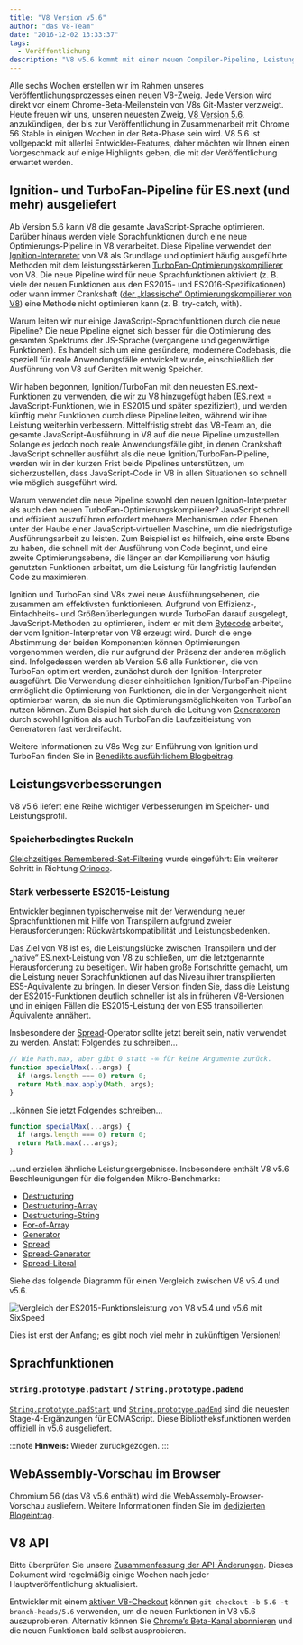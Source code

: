 ```yaml
---
title: "V8 Version v5.6"
author: "das V8-Team"
date: "2016-12-02 13:33:37"
tags: 
  - Veröffentlichung
description: "V8 v5.6 kommt mit einer neuen Compiler-Pipeline, Leistungsverbesserungen und erweitertem Support für ECMAScript-Sprachfunktionen."
---
```

Alle sechs Wochen erstellen wir im Rahmen unseres [Veröffentlichungsprozesses](/docs/release-process) einen neuen V8-Zweig. Jede Version wird direkt vor einem Chrome-Beta-Meilenstein von V8s Git-Master verzweigt. Heute freuen wir uns, unseren neuesten Zweig, [V8 Version 5.6](https://chromium.googlesource.com/v8/v8.git/+log/branch-heads/5.6), anzukündigen, der bis zur Veröffentlichung in Zusammenarbeit mit Chrome 56 Stable in einigen Wochen in der Beta-Phase sein wird. V8 5.6 ist vollgepackt mit allerlei Entwickler-Features, daher möchten wir Ihnen einen Vorgeschmack auf einige Highlights geben, die mit der Veröffentlichung erwartet werden.

<!--truncate-->
## Ignition- und TurboFan-Pipeline für ES.next (und mehr) ausgeliefert

Ab Version 5.6 kann V8 die gesamte JavaScript-Sprache optimieren. Darüber hinaus werden viele Sprachfunktionen durch eine neue Optimierungs-Pipeline in V8 verarbeitet. Diese Pipeline verwendet den [Ignition-Interpreter](/blog/ignition-interpreter) von V8 als Grundlage und optimiert häufig ausgeführte Methoden mit dem leistungsstärkeren [TurboFan-Optimierungskompilierer](/docs/turbofan) von V8. Die neue Pipeline wird für neue Sprachfunktionen aktiviert (z. B. viele der neuen Funktionen aus den ES2015- und ES2016-Spezifikationen) oder wann immer Crankshaft ([der „klassische“ Optimierungskompilierer von V8](https://blog.chromium.org/2010/12/new-crankshaft-for-v8.html)) eine Methode nicht optimieren kann (z. B. try-catch, with).

Warum leiten wir nur einige JavaScript-Sprachfunktionen durch die neue Pipeline? Die neue Pipeline eignet sich besser für die Optimierung des gesamten Spektrums der JS-Sprache (vergangene und gegenwärtige Funktionen). Es handelt sich um eine gesündere, modernere Codebasis, die speziell für reale Anwendungsfälle entwickelt wurde, einschließlich der Ausführung von V8 auf Geräten mit wenig Speicher.

Wir haben begonnen, Ignition/TurboFan mit den neuesten ES.next-Funktionen zu verwenden, die wir zu V8 hinzugefügt haben (ES.next = JavaScript-Funktionen, wie in ES2015 und später spezifiziert), und werden künftig mehr Funktionen durch diese Pipeline leiten, während wir ihre Leistung weiterhin verbessern. Mittelfristig strebt das V8-Team an, die gesamte JavaScript-Ausführung in V8 auf die neue Pipeline umzustellen. Solange es jedoch noch reale Anwendungsfälle gibt, in denen Crankshaft JavaScript schneller ausführt als die neue Ignition/TurboFan-Pipeline, werden wir in der kurzen Frist beide Pipelines unterstützen, um sicherzustellen, dass JavaScript-Code in V8 in allen Situationen so schnell wie möglich ausgeführt wird.

Warum verwendet die neue Pipeline sowohl den neuen Ignition-Interpreter als auch den neuen TurboFan-Optimierungskompilierer? JavaScript schnell und effizient auszuführen erfordert mehrere Mechanismen oder Ebenen unter der Haube einer JavaScript-virtuellen Maschine, um die niedrigstufige Ausführungsarbeit zu leisten. Zum Beispiel ist es hilfreich, eine erste Ebene zu haben, die schnell mit der Ausführung von Code beginnt, und eine zweite Optimierungsebene, die länger an der Kompilierung von häufig genutzten Funktionen arbeitet, um die Leistung für langfristig laufenden Code zu maximieren.

Ignition und TurboFan sind V8s zwei neue Ausführungsebenen, die zusammen am effektivsten funktionieren. Aufgrund von Effizienz-, Einfachheits- und Größenüberlegungen wurde TurboFan darauf ausgelegt, JavaScript-Methoden zu optimieren, indem er mit dem [Bytecode](https://en.wikipedia.org/wiki/Bytecode) arbeitet, der vom Ignition-Interpreter von V8 erzeugt wird. Durch die enge Abstimmung der beiden Komponenten können Optimierungen vorgenommen werden, die nur aufgrund der Präsenz der anderen möglich sind. Infolgedessen werden ab Version 5.6 alle Funktionen, die von TurboFan optimiert werden, zunächst durch den Ignition-Interpreter ausgeführt. Die Verwendung dieser einheitlichen Ignition/TurboFan-Pipeline ermöglicht die Optimierung von Funktionen, die in der Vergangenheit nicht optimierbar waren, da sie nun die Optimierungsmöglichkeiten von TurboFan nutzen können. Zum Beispiel hat sich durch die Leitung von [Generatoren](https://developer.mozilla.org/en-US/docs/Web/JavaScript/Reference/Statements/function*) durch sowohl Ignition als auch TurboFan die Laufzeitleistung von Generatoren fast verdreifacht.

Weitere Informationen zu V8s Weg zur Einführung von Ignition und TurboFan finden Sie in [Benedikts ausführlichem Blogbeitrag](https://benediktmeurer.de/2016/11/25/v8-behind-the-scenes-november-edition/).

## Leistungsverbesserungen

V8 v5.6 liefert eine Reihe wichtiger Verbesserungen im Speicher- und Leistungsprofil.

### Speicherbedingtes Ruckeln

[Gleichzeitiges Remembered-Set-Filtering](https://bugs.chromium.org/p/chromium/issues/detail?id=648568) wurde eingeführt: Ein weiterer Schritt in Richtung [Orinoco](/blog/orinoco).

### Stark verbesserte ES2015-Leistung

Entwickler beginnen typischerweise mit der Verwendung neuer Sprachfunktionen mit Hilfe von Transpilern aufgrund zweier Herausforderungen: Rückwärtskompatibilität und Leistungsbedenken.

Das Ziel von V8 ist es, die Leistungslücke zwischen Transpilern und der „native“ ES.next-Leistung von V8 zu schließen, um die letztgenannte Herausforderung zu beseitigen. Wir haben große Fortschritte gemacht, um die Leistung neuer Sprachfunktionen auf das Niveau ihrer transpilierten ES5-Äquivalente zu bringen. In dieser Version finden Sie, dass die Leistung der ES2015-Funktionen deutlich schneller ist als in früheren V8-Versionen und in einigen Fällen die ES2015-Leistung der von ES5 transpilierten Äquivalente annähert.

Insbesondere der [Spread](https://developer.mozilla.org/de/docs/Web/JavaScript/Reference/Operators/Spread_operator)-Operator sollte jetzt bereit sein, nativ verwendet zu werden. Anstatt Folgendes zu schreiben…

```js
// Wie Math.max, aber gibt 0 statt -∞ für keine Argumente zurück.
function specialMax(...args) {
  if (args.length === 0) return 0;
  return Math.max.apply(Math, args);
}
```

…können Sie jetzt Folgendes schreiben…

```js
function specialMax(...args) {
  if (args.length === 0) return 0;
  return Math.max(...args);
}
```

…und erzielen ähnliche Leistungsergebnisse. Insbesondere enthält V8 v5.6 Beschleunigungen für die folgenden Mikro-Benchmarks:

- [Destructuring](https://github.com/fhinkel/six-speed/tree/master/tests/destructuring)
- [Destructuring-Array](https://github.com/fhinkel/six-speed/tree/master/tests/destructuring-array)
- [Destructuring-String](https://github.com/fhinkel/six-speed/tree/master/tests/destructuring-string)
- [For-of-Array](https://github.com/fhinkel/six-speed/tree/master/tests/for-of-array)
- [Generator](https://github.com/fhinkel/six-speed/tree/master/tests/generator)
- [Spread](https://github.com/fhinkel/six-speed/tree/master/tests/spread)
- [Spread-Generator](https://github.com/fhinkel/six-speed/tree/master/tests/spread-generator)
- [Spread-Literal](https://github.com/fhinkel/six-speed/tree/master/tests/spread-literal)

Siehe das folgende Diagramm für einen Vergleich zwischen V8 v5.4 und v5.6.

![Vergleich der ES2015-Funktionsleistung von V8 v5.4 und v5.6 mit [SixSpeed](https://fhinkel.github.io/six-speed/)](/_img/v8-release-56/perf.png)

Dies ist erst der Anfang; es gibt noch viel mehr in zukünftigen Versionen!

## Sprachfunktionen

### `String.prototype.padStart` / `String.prototype.padEnd`

[`String.prototype.padStart`](https://developer.mozilla.org/de/docs/Web/JavaScript/Reference/Global_Objects/String/padStart) und [`String.prototype.padEnd`](https://developer.mozilla.org/de/docs/Web/JavaScript/Reference/Global_Objects/String/padEnd) sind die neuesten Stage-4-Ergänzungen für ECMAScript. Diese Bibliotheksfunktionen werden offiziell in v5.6 ausgeliefert.

:::note
**Hinweis:** Wieder zurückgezogen.
:::

## WebAssembly-Vorschau im Browser

Chromium 56 (das V8 v5.6 enthält) wird die WebAssembly-Browser-Vorschau ausliefern. Weitere Informationen finden Sie im [dedizierten Blogeintrag](/blog/webassembly-browser-preview).

## V8 API

Bitte überprüfen Sie unsere [Zusammenfassung der API-Änderungen](https://docs.google.com/document/d/1g8JFi8T_oAE_7uAri7Njtig7fKaPDfotU6huOa1alds/edit). Dieses Dokument wird regelmäßig einige Wochen nach jeder Hauptveröffentlichung aktualisiert.

Entwickler mit einem [aktiven V8-Checkout](/docs/source-code#using-git) können `git checkout -b 5.6 -t branch-heads/5.6` verwenden, um die neuen Funktionen in V8 v5.6 auszuprobieren. Alternativ können Sie [Chrome’s Beta-Kanal abonnieren](https://www.google.com/chrome/browser/beta.html) und die neuen Funktionen bald selbst ausprobieren.
